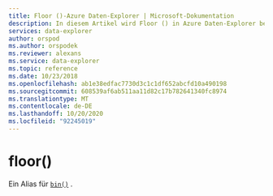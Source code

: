 ```yaml
---
title: Floor ()-Azure Daten-Explorer | Microsoft-Dokumentation
description: In diesem Artikel wird Floor () in Azure Daten-Explorer beschrieben.
services: data-explorer
author: orspod
ms.author: orspodek
ms.reviewer: alexans
ms.service: data-explorer
ms.topic: reference
ms.date: 10/23/2018
ms.openlocfilehash: ab1e38edfac7730d3c1c1df652abcfd10a490198
ms.sourcegitcommit: 608539af6ab511aa11d82c17b782641340fc8974
ms.translationtype: MT
ms.contentlocale: de-DE
ms.lasthandoff: 10/20/2020
ms.locfileid: "92245019"
---
```

# <a name="floor"></a>floor()

Ein Alias für [`bin()`](binfunction.md) .